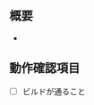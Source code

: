 ## 概要
* 

<!-- 
## 関連 issue
* 

## 原因

*

## 解決方法

*

## スクリーンショット
| before | after |
| ------ | ----- |
| <img width=200 src=""> | <img width=200 src=""> |

-->

## 動作確認項目
- [ ] ビルドが通ること
